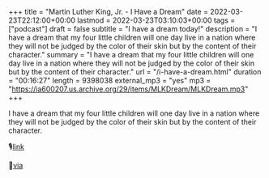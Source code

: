 +++
title = "Martin Luther King, Jr. - I Have a Dream"
date = 2022-03-23T22:12:00+00:00
lastmod = 2022-03-23T03:10:03+00:00
tags = ["podcast"]
draft = false
subtitle = "I have a dream today!"
description = "I have a dream that my four little children will one day live in a nation where they will not be judged by the color of their skin but by the content of their character."
summary = "I have a dream that my four little children will one day live in a nation where they will not be judged by the color of their skin but by the content of their character."
url = "/i-have-a-dream.html"
duration = "00:16:27"
length = 9398038
external_mp3 = "yes"
mp3 = "https://ia600207.us.archive.org/29/items/MLKDream/MLKDream.mp3"
+++

I have a dream that my four little children will one day live in a nation where they will not be judged by the color of their skin but by the content of their character.

🎙[link](https://ia600207.us.archive.org/29/items/MLKDream/MLKDream.mp3)

📄[via](https://www.americanrhetoric.com/speeches/mlkihaveadream.htm)